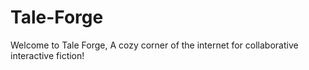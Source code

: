 # Tale-Forge
 Welcome to Tale Forge, A cozy corner of the internet for collaborative interactive fiction!
